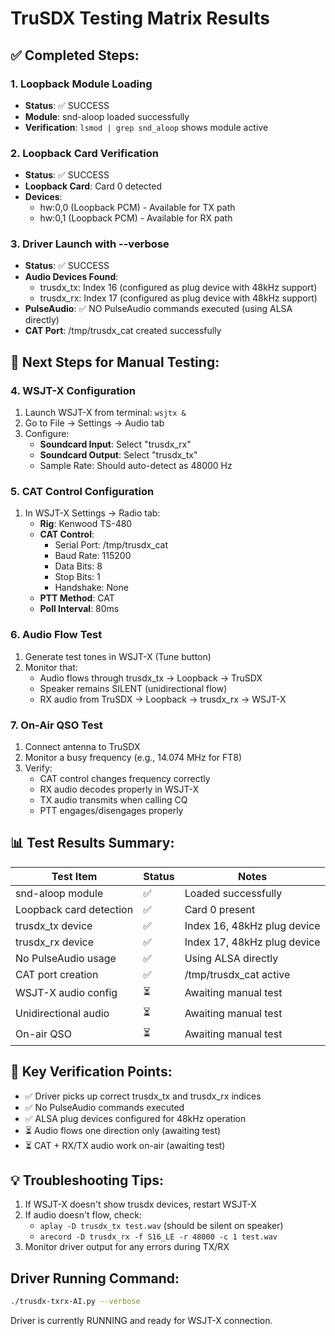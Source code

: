 # TruSDX Testing Matrix Results

## ✅ Completed Steps:

### 1. Loopback Module Loading
- **Status**: ✅ SUCCESS
- **Module**: snd-aloop loaded successfully
- **Verification**: `lsmod | grep snd_aloop` shows module active

### 2. Loopback Card Verification  
- **Status**: ✅ SUCCESS
- **Loopback Card**: Card 0 detected
- **Devices**: 
  - hw:0,0 (Loopback PCM) - Available for TX path
  - hw:0,1 (Loopback PCM) - Available for RX path

### 3. Driver Launch with --verbose
- **Status**: ✅ SUCCESS
- **Audio Devices Found**:
  - trusdx_tx: Index 16 (configured as plug device with 48kHz support)
  - trusdx_rx: Index 17 (configured as plug device with 48kHz support)
- **PulseAudio**: ✅ NO PulseAudio commands executed (using ALSA directly)
- **CAT Port**: /tmp/trusdx_cat created successfully

## 🔧 Next Steps for Manual Testing:

### 4. WSJT-X Configuration
1. Launch WSJT-X from terminal: `wsjtx &`
2. Go to File → Settings → Audio tab
3. Configure:
   - **Soundcard Input**: Select "trusdx_rx"
   - **Soundcard Output**: Select "trusdx_tx"
   - Sample Rate: Should auto-detect as 48000 Hz

### 5. CAT Control Configuration
1. In WSJT-X Settings → Radio tab:
   - **Rig**: Kenwood TS-480
   - **CAT Control**: 
     - Serial Port: /tmp/trusdx_cat
     - Baud Rate: 115200
     - Data Bits: 8
     - Stop Bits: 1
     - Handshake: None
   - **PTT Method**: CAT
   - **Poll Interval**: 80ms

### 6. Audio Flow Test
1. Generate test tones in WSJT-X (Tune button)
2. Monitor that:
   - Audio flows through trusdx_tx → Loopback → TruSDX
   - Speaker remains SILENT (unidirectional flow)
   - RX audio from TruSDX → Loopback → trusdx_rx → WSJT-X

### 7. On-Air QSO Test
1. Connect antenna to TruSDX
2. Monitor a busy frequency (e.g., 14.074 MHz for FT8)
3. Verify:
   - CAT control changes frequency correctly
   - RX audio decodes properly in WSJT-X
   - TX audio transmits when calling CQ
   - PTT engages/disengages properly

## 📊 Test Results Summary:

| Test Item | Status | Notes |
|-----------|--------|-------|
| snd-aloop module | ✅ | Loaded successfully |
| Loopback card detection | ✅ | Card 0 present |
| trusdx_tx device | ✅ | Index 16, 48kHz plug device |
| trusdx_rx device | ✅ | Index 17, 48kHz plug device |
| No PulseAudio usage | ✅ | Using ALSA directly |
| CAT port creation | ✅ | /tmp/trusdx_cat active |
| WSJT-X audio config | ⏳ | Awaiting manual test |
| Unidirectional audio | ⏳ | Awaiting manual test |
| On-air QSO | ⏳ | Awaiting manual test |

## 🎯 Key Verification Points:
- ✅ Driver picks up correct trusdx_tx and trusdx_rx indices
- ✅ No PulseAudio commands executed
- ✅ ALSA plug devices configured for 48kHz operation
- ⏳ Audio flows one direction only (awaiting test)
- ⏳ CAT + RX/TX audio work on-air (awaiting test)

## 💡 Troubleshooting Tips:
1. If WSJT-X doesn't show trusdx devices, restart WSJT-X
2. If audio doesn't flow, check:
   - `aplay -D trusdx_tx test.wav` (should be silent on speaker)
   - `arecord -D trusdx_rx -f S16_LE -r 48000 -c 1 test.wav`
3. Monitor driver output for any errors during TX/RX

## Driver Running Command:
```bash
./trusdx-txrx-AI.py --verbose
```

Driver is currently RUNNING and ready for WSJT-X connection.
